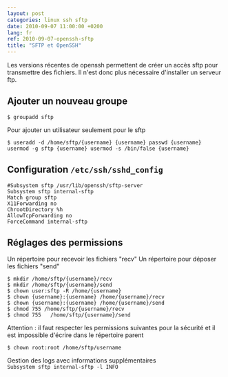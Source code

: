 ```yaml
---
layout: post
categories: linux ssh sftp
date: 2010-09-07 11:00:00 +0200
lang: fr
ref: 2010-09-07-openssh-sftp
title: "SFTP et OpenSSH"
---
```


Les versions récentes de openssh permettent de créer un accès sftp pour transmettre des fichiers.
Il n'est donc plus nécessaire d'installer un serveur ftp.

## Ajouter un nouveau groupe

`$ groupadd sftp`

Pour ajouter un utilisateur seulement pour le sftp

`$ useradd -d /home/sftp/{username} {username} passwd {username} usermod -g sftp {username} usermod -s /bin/false {username}`

## Configuration `/etc/ssh/sshd_config`

```
#Subsystem sftp /usr/lib/openssh/sftp-server
Subsystem sftp internal-sftp
Match group sftp
X11Forwarding no
ChrootDirectory %h
AllowTcpForwarding no
ForceCommand internal-sftp
```

## Réglages des permissions

Un répertoire pour recevoir les fichiers "recv" Un répertoire pour déposer les fichiers "send"

```
$ mkdir /home/sftp/{username}/recv
$ mkdir /home/sftp/{username}/send
$ chown user:sftp -R /home/{username}
$ chown {username}:{username} /home/{username}/recv
$ chown {username}:{username} /home/{username}/send
$ chmod 755 /home/sftp/{username}/recv
$ chmod 755   /home/sftp/{username}/send
```

Attention : il faut respecter les permissions suivantes pour la sécurité et il est impossible d'écrire dans le répertoire parent

`$ chown root:root /home/sftp/username`

Gestion des logs avec informations supplémentaires  
`Subsystem sftp internal-sftp -l INFO`
